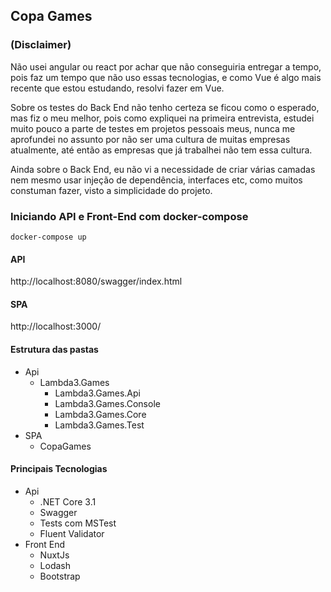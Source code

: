 ## Copa Games

### (Disclaimer)

Não usei angular ou react por achar que não conseguiria entregar a tempo, pois faz um tempo que não uso essas tecnologias, e como Vue é algo mais recente que estou estudando, resolvi fazer em Vue.

Sobre os testes do Back End não tenho certeza se ficou como o esperado, mas fiz o meu melhor, pois como expliquei na primeira entrevista, estudei muito pouco a parte de testes em projetos pessoais meus, nunca me aprofundei no assunto por não ser uma cultura de muitas empresas atualmente, até então as empresas que já trabalhei não tem essa cultura.

Ainda sobre o Back End, eu não vi a necessidade de criar várias camadas nem mesmo usar injeção de dependência, interfaces etc, como muitos constuman fazer, visto a simplicidade do projeto.

### Iniciando API e Front-End com docker-compose

`docker-compose up`

#### API

http://localhost:8080/swagger/index.html

#### SPA

http://localhost:3000/

#### Estrutura das pastas

- Api
  - Lambda3.Games
    - Lambda3.Games.Api
    - Lambda3.Games.Console
    - Lambda3.Games.Core
    - Lambda3.Games.Test
- SPA
  - CopaGames

#### Principais Tecnologias

- Api
  - .NET Core 3.1
  - Swagger
  - Tests com MSTest
  - Fluent Validator
- Front End
  - NuxtJs
  - Lodash
  - Bootstrap
